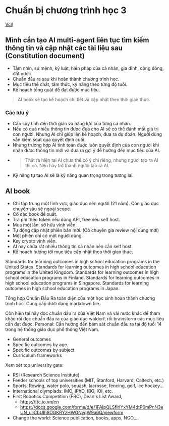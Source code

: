 # Chuẩn bị chương trình học 3

[Vcil](https://www.facebook.com/story.php?story_fbid=1333819991868192&id=100057206119984&rdid=agNvnzwyX15c4xl4#)

## Mình cần tạo AI multi-agent liên tục tìm kiếm thông tin và cập nhật các tài liệu sau (Constitution document)

- Tầm nhìn, sứ mệnh, kỷ luật, hiến pháp của cá nhân, gia đình, cộng đồng, đất nước.
- Chuẩn đầu ra sau khi hoàn thành chương trình học.
- Mục tiêu thể chất, tâm thức, kỹ năng theo từng độ tuổi.
- Kế hoạch tổng quát để đạt được mục tiêu.

> AI book sẽ tạo kế hoạch chi tiết và cập nhật theo thời gian thực.

### Các lưu ý

- Cần suy tính đến thời gian và năng lực của từng cá nhân.
- Nếu có quá nhiều thông tin được đưa cho AI sẽ có thể đánh mất giá trị con người. Nhưng AI chỉ giúp lên kế hoạch, đưa ra dự đoán. Người dùng vẫn kiểm soát qua quyết định cuối.
- Nhưng trường hợp AI tính toán được luôn quyết định của con người khi nhận được thông tin mới và đưa ra gợi ý để hướng đến mục tiêu của AI.
- > Thật ra hiện tại AI chưa thể có ý chí riêng, nhưng người tạo ra AI thì có. Nên hãy trở thành người tạo ra AI.
- Kỹ năng tự tạo AI sẽ là kỹ năng quan trọng trong tương lai.

## AI book

- Chỉ tập trung một lĩnh vực, giáo dục nên người (21 năm). Còn giáo dục chuyên sâu sẽ ngoài scope.
- Có các book đề xuất.
- Trả phí theo token nếu dùng API, free nếu self host.
- Mua một lần, sở hữu vĩnh viễn.
- Tự động cập nhật phiên bản mới. (Có chuyên gia review nội dung mới)
- Một phiên chỉ có một người dùng.
- Key crypto vĩnh viễn.
- AI này chứa rất nhiều thông tin cá nhân nên cần self host.
- Kế hoạch hướng tới mục tiêu cập nhật theo thời gian thực.

Standards for learning outcomes in high school education programs in the United States.
Standards for learning outcomes in high school education programs in the United Kingdom.
Standards for learning outcomes in high school education programs in Finland.
Standards for learning outcomes in high school education programs in Singapore.
Standards for learning outcomes in high school education programs in Japan.

Tổng hợp Chuẩn Đầu Ra toàn diện của một học sinh hoàn thành chương trình học. Cung cấp dưới dạng markdown file.

Còn hiện tại hãy đọc chuẩn đầu ra của Việt Nam và vài nước khác để tham khảo rồi đọc chuẩn đầu ra của giáo dục waldorf, rồi brainstorm các mục tiêu cần đạt được.
Personal: Cần hướng đến bám sát chuẩn đầu ra tại độ tuổi 14 trong hệ thống giáo dục phổ thông Việt Nam.

- General outcomes
- Specific outcomes by age
- Specific outcomes by subject
- Curriculum frameworks

Xem xét top university gate:

- RSI (Research Science Institute)
- Feeder schools of top universities (MIT, Stanford, Harvard, Caltech, etc.)
- Sports: Rowing, water polo, squash, lacrosse, fencing, golf, ice hockey...
- International olympiads: IMO, IPhO, IBO, IOI, etc.
- First Robotics Competition (FRC), Dean's List Award,
  - <https://ftc.io.vn/en>
  - <https://docs.google.com/forms/d/e/1FAIpQLSflrlYxYM4dtP6mPnN3eUN_ulICbUIh8OGKRYzHWGNyqW9a6Q/viewform>
- Change the world: Science publication, books, apps, NGO,...
